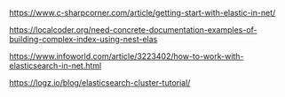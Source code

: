 https://www.c-sharpcorner.com/article/getting-start-with-elastic-in-net/

https://localcoder.org/need-concrete-documentation-examples-of-building-complex-index-using-nest-elas

https://www.infoworld.com/article/3223402/how-to-work-with-elasticsearch-in-net.html

https://logz.io/blog/elasticsearch-cluster-tutorial/
